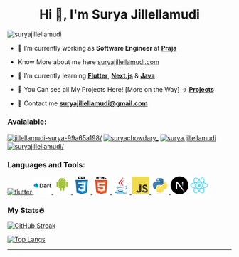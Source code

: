 <h1 align="center">Hi 👋, I'm Surya Jillellamudi</h1>

<p align="left"> <img src="https://komarev.com/ghpvc/?username=jillellamudisurya&label=Profile%20views&color=brightgreen&style=flat" alt="suryajillellamudi" /> </p>

- 🔭 I’m currently working as **Software Engineer** at <a href="https://praja.buzz/" target="_blank">**Praja**</a>

- Know More about me here <a href="https://suryajillellamudi.com" target="_blank">suryajillellamudi.com</a>

- 🌱 I’m currently learning <a href="https://flutter.dev/?gclsrc=ds&gclsrc=ds" target="_blank" rel="noopener noreferrer">**Flutter**</a>, <a href="https://nextjs.org/docs" target="_blank"> **Next.js**</a> & <a href="https://docs.oracle.com/en/java/" target="_blank"> **Java**</a>

- 📁 You Can see all My Projects Here! [More on the Way] -> <a href="https://github.com/jillellamudisurya?tab=repositories" target="_blank" rel="noopener noreferrer">**Projects**</a> 

- 📧 Contact me **suryajillellamudi@gmail.com**

<h3 align="left">Avaialable:</h3>
<p align="left">

<a href="https://www.linkedin.com/in/suryajillellamudi" target="_blank"><img align="center" src="https://raw.githubusercontent.com/rahuldkjain/github-profile-readme-generator/master/src/images/icons/Social/linked-in-alt.svg" alt="jillellamudi-surya-99a65a198/" height="30" width="40" title="LinkedIn" /></a>
  <a href="https://twitter.com/suryachowdary_" target="_blank"><img align="center" src="https://raw.githubusercontent.com/rahuldkjain/github-profile-readme-generator/master/src/images/icons/Social/twitter.svg" alt="suryachowdary_" height="30" width="40" title="Twitter"/></a>
<a href="https://fb.com/surya.jillellamudi" target="_blank"><img align="center" src="https://raw.githubusercontent.com/rahuldkjain/github-profile-readme-generator/master/src/images/icons/Social/facebook.svg" alt="surya.jillellamudi" height="30" width="40" title="facebook" /></a>
<a href="https://instagram.com/suryajillellamudi/" target="blank"><img align="center" src="https://raw.githubusercontent.com/rahuldkjain/github-profile-readme-generator/master/src/images/icons/Social/instagram.svg" alt="suryajillellamudi/" height="30" width="40" title="Instagram" /></a>
</p>

<h3 align="left">Languages and Tools:</h3>
<p align="left"> 
<a href="https://flutter.dev" target="_blank"> <img src="https://www.vectorlogo.zone/logos/flutterio/flutterio-icon.svg" alt="flutter" width="40" height="40" title="Flutter"/> </a> 
<a href="https://dart.dev/" target="_blank"> <img src="https://raw.githubusercontent.com/devicons/devicon/master/icons/dart/dart-original-wordmark.svg" alt="dart" width="40" height="40" title="Dart"/> </a> 
<a href="https://developer.android.com" target="_blank"> <img src="https://raw.githubusercontent.com/devicons/devicon/master/icons/android/android-original-wordmark.svg" alt="android" width="40" height="40" title="Android"/> </a> 
<a href="https://www.w3schools.com/css/" target="_blank"> <img src="https://raw.githubusercontent.com/devicons/devicon/master/icons/css3/css3-original-wordmark.svg" alt="css3" width="40" height="40" title="CSS3"/> </a> 
<a href="https://www.w3.org/html/" target="_blank"> <img src="https://raw.githubusercontent.com/devicons/devicon/master/icons/html5/html5-original-wordmark.svg" alt="html5" width="40" height="40" title="HTML"/> </a> 
<a href="https://www.java.com" target="_blank"> <img src="https://raw.githubusercontent.com/devicons/devicon/master/icons/java/java-original.svg" alt="java" width="40" height="40" title="Java"/> </a> 
<a href="https://developer.mozilla.org/en-US/docs/Web/JavaScript" target="_blank"> <img src="https://raw.githubusercontent.com/devicons/devicon/master/icons/javascript/javascript-original.svg" alt="javascript" width="40" height="40" title="Java Script"/> </a> 
<a href="https://www.python.org" target="_blank"> <img src="https://raw.githubusercontent.com/devicons/devicon/master/icons/python/python-original.svg" alt="python" width="40" height="40" title="Python"/> </a>
<a href="https://nextjs.org/docs" targe="_blank"> <img src="https://raw.githubusercontent.com/devicons/devicon/master/icons/nextjs/nextjs-original.svg" alt="next.js" width="40" height="40" title="Next.js"/></a>
  <a href="https://react.dev/learn" targe="_blank"> <img src="https://raw.githubusercontent.com/devicons/devicon/master/icons/react/react-original.svg" alt="react" width="40" height="40" title="React"/></a>
</p>


<!-- <p><img align="left" src="https://github-readme-stats.vercel.app/api/top-langs?username=jillellamudisurya&show_icons=true&locale=en&layout=compact" alt="jillellamudisurya" /></p>

<p>&nbsp;<img align="center" src="https://github-readme-stats.vercel.app/api?username=jillellamudisurya&show_icons=true&locale=en" alt="jillellamudisurya" /></p> -->

### My Stats🔥
[![GitHub Streak](https://github-readme-streak-stats.herokuapp.com?user=jillellamudisurya&theme=dark)]([https://git.io/streak-stats](https://github-readme-streak-stats.herokuapp.com/?user=jillellamudisurya&theme=dark))

[![Top Langs](https://github-readme-stats.vercel.app/api/top-langs/?username=jillellamudisurya&layout=compact&theme=vision-friendly-dark)](https://github.com/anuraghazra/github-readme-stats)

---

